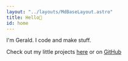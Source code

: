 ```yaml
---
layout: "../layouts/MdBaseLayout.astro"
title: Hello👋
id: home
---
```


I'm Gerald. I code and make stuff.

Check out my little projects [here](/projects) or on [GitHub](https://github.com/geraldsaberon)

